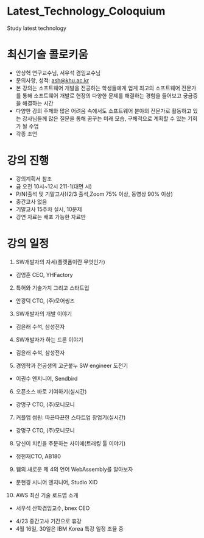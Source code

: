 # Latest_Technology_Coloquium
Study latest technology

# 최신기술 콜로키움
- 안상혁 연구교수님, 서우석 겸임교수님
- 문의사항, 성적: ash@khu.ac.kr
- 본 강의는 소프트웨어 개발을 전공하는 학생들에게 업계 최고의 소프트웨어 전문가를 통해 소프트웨어 개발로 현장의 다양한 문제를 해결하는 경험을 들어보고 궁금증을 해결하는 시간
- 다양한 강의 주제와 많은 어려움 속에서도 소프트웨어 분야의 전문가로 활동하고 있는 강사님들께 많은 질문을 통해 꿈꾸는 미래 모습, 구체적으로 계획할 수 있는 기회가 될 수업
- 각종 조언

# 강의 진행
- 강의계획서 참조
- 금 오전  10시~12시 211-1(대면 시)
- P/N(출석 및 기말고사)(2/3 출석,Zoom 75% 이상, 동영상 90% 이상)
- 중간고사 없음
- 기말고사 15주차 실시, 10문제
- 강연 자료는 배포 가능한 자료만

# 강의 일정
1. SW개발자의 자세(플랫폼이란 무엇인가)
- 김영훈 CEO, YHFactory
2. 특허와 기술가치 그리고 스타트업
- 안광덕 CTO, (주)모어씽즈
3. SW개발자의 개발 이야기
- 김윤래 수석, 삼성전자
4. SW개발자가 하는 드론 이야기
- 김윤래 수석, 삼성전자
5. 경영학과 전공생의 고군붙누 SW engineer 도전기
- 이권수 엔지니어, Sendbird
6. 오픈소스 바로 기여하기(실시간)
- 강명구 CTO, (주)모니모니
7. 커플앱 썸원: 따끈따끈한 스타트업 창업기(실시간)
- 강명구 CTO, (주)모니모니
8. 당신이 치킨을 주문하는 사이에(트래킹 툴 이야기)
- 정헌재CTO, AB180
9. 웹의 새로운 제 4의 언어 WebAssembly를 알아보자
- 문현경 시니어 엔지니어, Studio XID
10. AWS 최신 기술 로드맵 소개
- 서우석 산학겸임교수, bnex CEO

* 4/23 중간고사 기간으로 휴강
* 4월 16일, 30일은 IBM Korea 특강 일정 조율 중